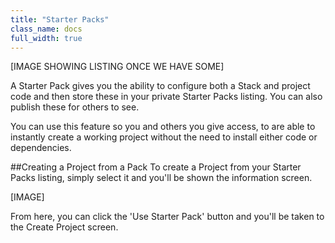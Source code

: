 ```yaml
---
title: "Starter Packs"
class_name: docs
full_width: true
---
```


[IMAGE SHOWING LISTING ONCE WE HAVE SOME]

A Starter Pack gives you the ability to configure both a Stack and project code and then store these in your private Starter Packs listing. You can also publish these for others to see.

You can use this feature so you and others you give access, to are able to instantly create a working project without the need to install either code or dependencies.

##Creating a Project from a Pack
To create a Project from your Starter Packs listing, simply select it and you'll be shown the information screen. 

[IMAGE]

From here, you can click the 'Use Starter Pack' button and you'll be taken to the Create Project screen.